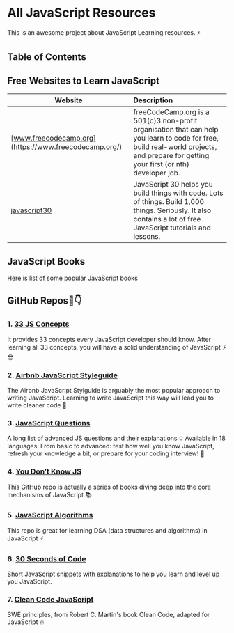 # All JavaScript Resources
This is an awesome project about JavaScript Learning resources. ⚡

## Table of Contents


## Free Websites to Learn JavaScript

| Website                                       | Description                                                                                                                                                                                                                   |
| --------------------------------------------- | :---------------------------------------------------------------------------------------------------------------------------------------------------------------------------------------------------------------------------- |
| [www.freecodecamp.org](https://www.freecodecamp.org/) | freeCodeCamp.org is a 501(c)3 non-profit organisation that can help you learn to code for free, build real-world projects, and prepare for getting your first (or nth) developer job.|
|[javascript30](https://javascript30.com/)|JavaScript 30 helps you build things with code. Lots of things. Build 1,000 things. Seriously. It also contains a lot of free JavaScript tutorials and lessons.|

## JavaScript Books
Here is list of some popular JavaScript books
## GitHub Repos🧵👇
### 1. [33 JS Concepts](https://github.com/leonardomso/33-js-concepts)
It provides 33 concepts every JavaScript developer should know.
After learning all 33 concepts, you will have a solid understanding of JavaScript ⚡️😎
### 2. [Airbnb JavaScript Styleguide](https://github.com/airbnb/javascript)
The Airbnb JavaScript Stylguide is arguably the most popular approach to writing JavaScript.
Learning to write JavaScript this way will lead you to write cleaner code 🙌
### 3. [JavaScript Questions ](https://github.com/lydiahallie/javascript-questions)
A long list of advanced JS questions and their explanations 💡 
Available in 18 languages.
From basic to advanced: test how well you know JavaScript, refresh your knowledge a bit, or prepare for your coding interview! 🚀
### 4. [You Don’t Know JS](https://github.com/getify/You-Dont-Know-JS)
This GitHub repo is actually a series of books diving deep into the core mechanisms of JavaScript 📚
### 5. [JavaScript Algorithms](https://github.com/trekhleb/javascript-algorithms)
This repo is great for learning DSA (data structures and algorithms) in JavaScript ⚡️
### 6. [30 Seconds of Code](https://github.com/30-seconds/30-seconds-of-code)
Short JavaScript snippets with explanations to help you learn and level up you JavaScript.

### 7. [Clean Code JavaScript ](https://github.com/ryanmcdermott/clean-code-javascript)
SWE principles, from Robert C. Martin's book Clean Code, adapted for JavaScript 🔥
